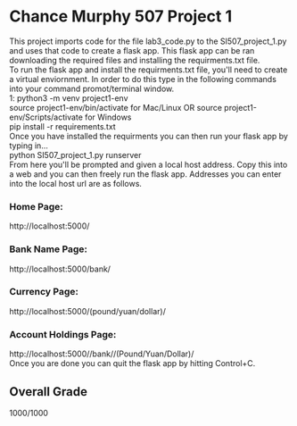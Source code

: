 <h1>Chance Murphy 507 Project 1</h1>

<p>
This project imports code for the file lab3_code.py to the SI507_project_1.py
and uses that code to create a flask app. This flask app can be ran downloading
the required files and installing the requirments.txt file.
<br>
To run the flask app and install the requirments.txt file, you'll need to create
a virtual enviornment. In order to do this type in the following commands into
your command promot/terminal window.
<br>
1: python3 -m venv project1-env
<br>
source project1-env/bin/activate for Mac/Linux OR source project1-env/Scripts/activate for Windows
<br>
pip install -r requirements.txt
<br>
Once you have installed the requirments you can then run your flask app by typing in...
<br>
python SI507_project_1.py runserver
<br>
From here you'll be prompted and given a local host address. Copy this into a web
and you can then freely run the flask app. Addresses you can enter into the local
host url are as follows.
<br>
<h3>Home Page:</h3> http://localhost:5000/
<br>
<h3>Bank Name Page:</h3> http://localhost:5000/bank/<name>
<br>
<h3>Currency Page:</h3> http://localhost:5000/(pound/yuan/dollar)/<amount>
<br>
<h3>Account Holdings Page:</h3> http://localhost:5000//bank/<name>/(Pound/Yuan/Dollar)/<amount>
<br>
Once you are done you can quit the flask app by hitting Control+C.
<br>
<h2>Overall Grade</h2> 1000/1000
</p>
